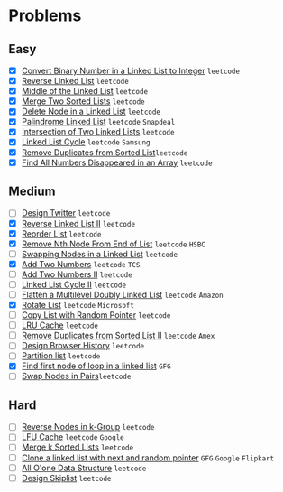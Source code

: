 # Problems

## Easy
- [x] [Convert Binary Number in a Linked List to Integer](https://leetcode.com/problems/convert-binary-number-in-a-linked-list-to-integer/) `leetcode`
- [x] [Reverse Linked List](https://leetcode.com/problems/reverse-linked-list/) `leetcode`
- [x] [Middle of the Linked List](https://leetcode.com/problems/middle-of-the-linked-list/) `leetcode`
- [x]  [Merge Two Sorted Lists](https://leetcode.com/problems/merge-two-sorted-lists/) `leetcode`
- [x]  [Delete Node in a Linked List](https://leetcode.com/problems/delete-node-in-a-linked-list/) `leetcode`
- [x]  [Palindrome Linked List](https://leetcode.com/problems/palindrome-linked-list/) `leetcode` `Snapdeal`
- [x]  [Intersection of Two Linked Lists](https://leetcode.com/problems/intersection-of-two-linked-lists/) `leetcode`
- [x]  [Linked List Cycle](https://leetcode.com/problems/linked-list-cycle/) `leetcode` `Samsung`
- [x]  [Remove Duplicates from Sorted List](https://leetcode.com/problems/remove-duplicates-from-sorted-list/)`leetcode`
- [x]  [Find All Numbers Disappeared in an Array](https://leetcode.com/problems/find-all-numbers-disappeared-in-an-array/) `leetcode`

## Medium
- [ ]  [Design Twitter](https://leetcode.com/problems/design-twitter/) `leetcode`
- [x]  [Reverse Linked List II](https://leetcode.com/problems/reverse-linked-list-ii/) `leetcode`
- [x]  [Reorder List](https://leetcode.com/problems/reorder-list/) `leetcode`
- [x]  [Remove Nth Node From End of List](https://leetcode.com/problems/remove-nth-node-from-end-of-list/) `leetcode` `HSBC`
- [ ]  [Swapping Nodes in a Linked List](https://leetcode.com/problems/swapping-nodes-in-a-linked-list/) `leetcode`
- [x]  [Add Two Numbers](https://leetcode.com/problems/add-two-numbers/) `leetcode` `TCS`
- [ ]  [Add Two Numbers II](https://leetcode.com/problems/add-two-numbers-ii/) `leetcode`
- [ ]  [Linked List Cycle II](https://leetcode.com/problems/linked-list-cycle-ii/) `leetcode`
- [ ]  [Flatten a Multilevel Doubly Linked List](https://leetcode.com/problems/flatten-a-multilevel-doubly-linked-list/) `leetcode` `Amazon`
- [x]  [Rotate List](https://leetcode.com/problems/rotate-list/) `leetcode` `Microsoft`
- [ ]  [Copy List with Random Pointer](https://leetcode.com/problems/copy-list-with-random-pointer/) `leetcode`
- [ ]  [LRU Cache](https://leetcode.com/problems/lru-cache/) `leetcode`
- [ ]  [Remove Duplicates from Sorted List II](https://leetcode.com/problems/remove-duplicates-from-sorted-list-ii/) `leetcode` `Amex`
- [ ]  [Design Browser History](https://leetcode.com/problems/design-browser-history/) `leetcode`
- [ ]  [Partition list](https://leetcode.com/problems/partition-list/) `leetcode`
- [x]  [Find first node of loop in a linked list](https://www.geeksforgeeks.org/find-first-node-of-loop-in-a-linked-list/) `GFG`
- [ ]  [Swap Nodes in Pairs](https://leetcode.com/problems/swap-nodes-in-pairs/)`leetcode`

## Hard
- [ ]  [Reverse Nodes in k-Group](https://leetcode.com/problems/reverse-nodes-in-k-group/) `leetcode`
- [ ]  [LFU Cache](https://leetcode.com/problems/lfu-cache/) `leetcode` `Google`
- [ ]  [Merge k Sorted Lists](https://leetcode.com/problems/merge-k-sorted-lists/) `leetcode`
- [ ]  [Clone a linked list with next and random pointer](https://www.geeksforgeeks.org/clone-linked-list-next-random-pointer-o1-space/) `GFG` `Google` `Flipkart`
- [ ]  [All O'one Data Structure](https://leetcode.com/problems/all-oone-data-structure/) `leetcode`
- [ ]  [Design Skiplist](https://leetcode.com/problems/design-skiplist/) `leetcode`

